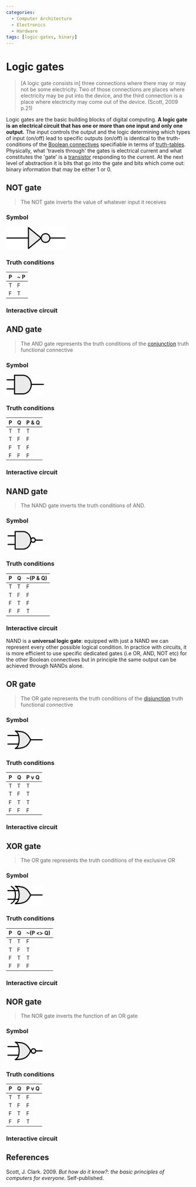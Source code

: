 ```yaml
---
categories:
  - Computer Architecture
  - Electronics
  - Hardware
tags: [logic-gates, binary]
---
```


# Logic gates

> [A logic gate consists in] three connections where there may or may not be some electricity. Two of those connections are places where electricity may be put into the device, and the third connection is a place where electricity may come out of the device. (Scott, 2009 p.21)

Logic gates are the basic building blocks of digital computing. **A logic gate is an electrical circuit that has one or more than one input and only one output.** The input controls the output and the logic determining which types of input (on/off) lead to specific outputs (on/off) is identical to the truth-conditions of the [Boolean connectives](/Logic/Truth-functional_connectives.md) specifiable in terms of [truth-tables](/Logic/Truth-tables.md).
Physically, what 'travels through' the gates is electrical current and what constitutes the 'gate' is a [transistor](/Electronics/Digital_Circuits/Transistors.md) responding to the current. At the next level of abstraction it is bits that go into the gate and bits which come out: binary information that may be either 1 or 0.

## NOT gate

> The NOT gate inverts the value of whatever input it receives

### Symbol

![](/img/not-gate-new.png)

### Truth conditions

| P   | ~ P |
| --- | --- |
| T   | F   |
| F   | T   |

### Interactive circuit

## AND gate

> The AND gate represents the truth conditions of the [conjunction](/Logic/Truth-functional_connectives.md#conjunction) truth functional connective

### Symbol

![](/img/and-gate-new-2.png)

### Truth conditions

| P   | Q   | P & Q |
| --- | --- | ----- |
| T   | T   | T     |
| T   | F   | F     |
| F   | T   | F     |
| F   | F   | F     |

### Interactive circuit

## NAND gate

> The NAND gate inverts the truth conditions of AND.

### Symbol

![](/img/nand-gate-new.png)

### Truth conditions

| P   | Q   | ~(P & Q) |
| --- | --- | -------- |
| T   | T   | F        |
| T   | F   | F        |
| F   | T   | F        |
| F   | F   | T        |

### Interactive circuit

NAND is a **universal logic gate**: equipped with just a NAND we can represent every other possible logical condition. In practice with circuits, it is more efficient to use specific dedicated gates (i.e OR, AND, NOT etc) for the other Boolean connectives but in principle the same output can be achieved through NANDs alone.

## OR gate

> The OR gate represents the truth conditions of the [disjunction](/Logic/Truth-functional_connectives.md#disjunction) truth functional connective

### Symbol

![](/img/or-gate-new.png)

### Truth conditions

| P   | Q   | P v Q |
| --- | --- | ----- |
| T   | T   | T     |
| T   | F   | T     |
| F   | T   | T     |
| F   | F   | F     |

### Interactive circuit

## XOR gate

> The OR gate represents the truth conditions of the exclusive OR

### Symbol

![](/img/xor-gate-new.png)

### Truth conditions

| P   | Q   | ~(P <> Q) |
| --- | --- | --------- |
| T   | T   | F         |
| T   | F   | T         |
| F   | T   | T         |
| F   | F   | F         |

### Interactive circuit

## NOR gate

> The NOR gate inverts the function of an OR gate

### Symbol

![](/img/nor-gate-new.png)

### Truth conditions

| P   | Q   | P v Q |
| --- | --- | ----- |
| T   | T   | F     |
| T   | F   | F     |
| F   | T   | F     |
| F   | F   | T     |

### Interactive circuit

## References

Scott, J. Clark. 2009. _But how do it know?: the basic principles of computers for everyone_. Self-published.

